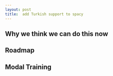 ```yaml
---
layout: post
title:  add Turkish support to spacy
---
```


## Why we think we can do this now

## Roadmap

## Modal Training